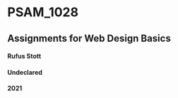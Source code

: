 # PSAM_1028
## Assignments for Web Design Basics

#### Rufus Stott
#### Undeclared
#### 2021


<img src=" ">
